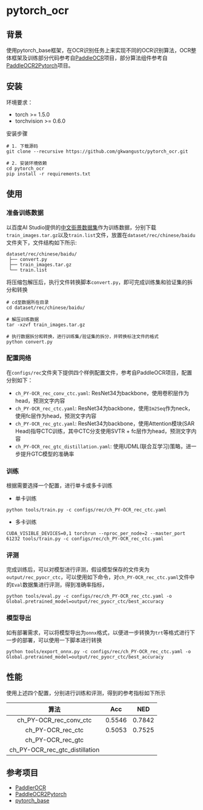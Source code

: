 # pytorch_ocr

## 背景

使用pytorch_base框架，在OCR识别任务上来实现不同的OCR识别算法，OCR整体框架及训练部分代码参考自[PaddleOCR](https://github.com/PaddlePaddle/PaddleOCR)项目，部分算法组件参考自[PaddleOCR2Pytorch](https://github.com/frotms/PaddleOCR2Pytorch)项目。

## 安装

环境要求：

- torch >= 1.5.0
- torchvision >= 0.6.0

安装步骤

```shell
# 1. 下载源码
git clone --recursive https://github.com/gkwangustc/pytorch_ocr.git

# 2. 安装环境依赖
cd pytorch_ocr
pip install -r requirements.txt

```

## 使用

### 准备训练数据

以百度AI Studio提供的[中文街景数据集](https://aistudio.baidu.com/aistudio/datasetdetail/8429)作为训练数据，分别下载`train_images.tar.gz`以及`train.list`文件，放置在`dataset/rec/chinese/baidu`文件夹下，文件结构如下所示:

```shell
dataset/rec/chinese/baidu/
 ├── convert.py
 ├── train_images.tar.gz
 └── train.list
```

将压缩包解压后，执行文件转换脚本`convert.py`，即可完成训练集和验证集的拆分和转换

```shell
# cd至数据所在目录
cd dataset/rec/chinese/baidu/

# 解压训练数据
tar -xzvf train_images.tar.gz

# 执行数据拆分和转换，进行训练集/验证集的拆分，并转换标注文件的格式
python convert.py
```

### 配置网络

在`configs/rec`文件夹下提供四个样例配置文件，参考自PaddleOCR项目，配置分别如下：

- `ch_PY-OCR_rec_conv_ctc.yaml`: ResNet34为backbone，使用卷积层作为head，预测文字内容
- `ch_PY-OCR_rec_ctc.yaml`: ResNet34为backbone，使用`Im2Seq`作为neck，使用fc层作为head，预测文字内容
- `ch_PY-OCR_rec_gtc.yaml`: ResNet34为backbone，使用Attention模块(SAR Head)指导CTC训练，其中CTC分支使用SVTR + fc层作为head，预测文字内容
- `ch_PY-OCR_rec_gtc_distillation.yaml`: 使用UDML(联合互学习)策略，进一步提升GTC模型的准确率

### 训练

根据需要选择一个配置，进行单卡或多卡训练

- 单卡训练

```shell
python tools/train.py -c configs/rec/ch_PY-OCR_rec_ctc.yaml
```

- 多卡训练

```shell
CUDA_VISIBLE_DEVICES=0,1 torchrun --nproc_per_node=2 --master_port 61232 tools/train.py -c configs/rec/ch_PY-OCR_rec_ctc.yaml
```

### 评测

完成训练后，可以对模型进行评测，假设模型保存的文件夹为`output/rec_pyocr_ctc`，可以使用如下命令，对`ch_PY-OCR_rec_ctc.yaml`文件中的`Eval`数据集进行评测，得到准确率指标，

```shell
python tools/eval.py -c configs/rec/ch_PY-OCR_rec_ctc.yaml -o Global.pretrained_model=output/rec_pyocr_ctc/best_accuracy
```

### 模型导出

如有部署需求，可以将模型导出为`onnx`格式，以便进一步转换为`trt`等格式进行下一步的部署，可以使用一下脚本进行转换

```shell
python tools/export_onnx.py -c configs/rec/ch_PY-OCR_rec_ctc.yaml -o Global.pretrained_model=output/rec_pyocr_ctc/best_accuracy
```

## 性能

使用上述四个配置，分别进行训练和评测，得到的参考指标如下所示

| 算法 | Acc | NED |
| :---: | :---: | :---: |
| ch_PY-OCR_rec_conv_ctc | 0.5546 | 0.7842 |
| ch_PY-OCR_rec_ctc | 0.5053 | 0.7525 |
| ch_PY-OCR_rec_gtc | | |
| ch_PY-OCR_rec_gtc_distillation | | |

## 参考项目

- [PaddlerOCR](https://github.com/PaddlePaddle/PaddleOCR)
- [PaddleOCR2Pytorch](https://github.com/frotms/PaddleOCR2Pytorch)
- [pytorch_base](https://github.com/gkwangustc/pytorch_base)